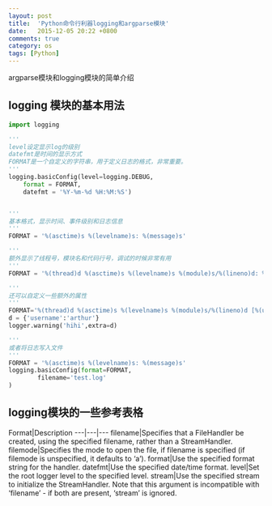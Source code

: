 ```yaml
---
layout: post
title:  'Python命令行利器logging和argparse模块'
date:   2015-12-05 20:22 +0800
comments: true
category: os
tags: [Python]
---
```


argparse模块和logging模块的简单介绍

## logging 模块的基本用法

```python
import logging

'''
level设定显示log的级别
datefmt是时间的显示方式
FORMAT是一个自定义的字符串，用于定义日志的格式，非常重要。
'''
logging.basicConfig(level=logging.DEBUG,
    format = FORMAT,
    datefmt = '%Y-%m-%d %H:%M:%S')


'''
基本格式，显示时间、事件级别和日志信息
'''
FORMAT = '%(asctime)s %(levelname)s: %(message)s'

'''
额外显示了线程号，模块名和代码行号，调试的时候非常有用
'''
FORMAT = '%(thread)d %(asctime)s %(levelname)s %(module)s/%(lineno)d: %(message)s'

'''
还可以自定义一些额外的属性
'''
FORMAT='%(thread)d %(asctime)s %(levelname)s %(module)s/%(lineno)d [%(username)s]: %(message)s'
d = {'username':'arthur'}
logger.warning('hihi',extra=d)

'''
或者将日志写入文件
'''
FORMAT = '%(asctime)s %(levelname)s: %(message)s'
logging.basicConfig(format=FORMAT,
        filename='test.log'
)
```

## logging模块的一些参考表格

Format|Description
---|---|---
filename|Specifies that a FileHandler be created, using the specified filename, rather than a StreamHandler.
filemode|Specifies the mode to open the file, if filename is specified (if filemode is unspecified, it defaults to ‘a’).
format|Use the specified format string for the handler.
datefmt|Use the specified date/time format.
level|Set the root logger level to the specified level.
stream|Use the specified stream to initialize the StreamHandler. Note that this argument is incompatible with ‘filename’ - if both are present, ‘stream’ is ignored.